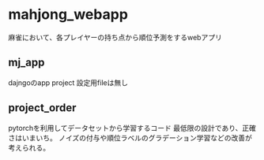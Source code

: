 # mahjong_webapp
麻雀において、各プレイヤーの持ち点から順位予測をするwebアプリ

## mj_app
dajngoのapp project
設定用fileは無し

## project_order
pytorchを利用してデータセットから学習するコード
最低限の設計であり、正確さはいまいち。
ノイズの付与や順位ラベルのグラデーション学習などの改善が考えられる。
